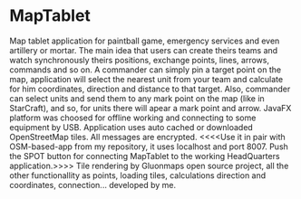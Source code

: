 # MapTablet
Map tablet application for paintball game, emergency services and even artillery or mortar. The main idea that users can
create theirs teams and watch synchronously theirs positions, exchange points, lines, arrows, commands and so on. 
A commander can simply pin a target point on the map, application will select the nearest unit from your team and calculate for him coordinates, direction and distance to that target. Also, commander can select units and send them to any mark point on the map (like in StarCraft),
and so, for units there will apear a mark point and arrow. 
JavaFX platform was choosed for offline working and connecting to some equipment by USB. Application uses auto cached or downloaded OpenStreetMap tiles. All messages are encrypted.
<<<<Use it in pair with OSM-based-app from my repository, it uses localhost and port 8007. Push the SPOT button for connecting MapTablet to the working HeadQuarters application.>>>>
Tile rendering by Gluonmaps open source project, all the other functionallity as points, loading tiles, calculations direction and coordinates, connection... developed by me.
